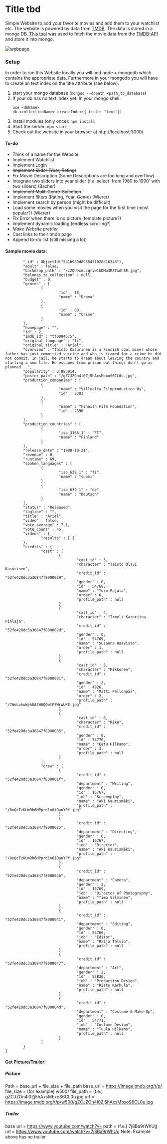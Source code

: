 # Title tbd

Simple Website to add your favorite movies and add them to your watchlist etc. The website is powered by data from [TMDB](https://www.themoviedb.org/?language=de). The data is stored in a mongo DB. [This tool](https://github.com/ll9/tmdb2mongo/tree/master) was used to fetch the movie data from the [TMDB-API](https://www.themoviedb.org/documentation/api?language=de) and store it into mongo.

[![webpage](docs/assets/example-webpage.PNG)](docs/assets/webpage-demonstration.mp4)

### Setup
In order to run this Website locally you will ned node + mongodb which contains the appropriate data. Furthermore in your mongodb you will have to create an text index on the title attribute (see below).
1. start your mongo database (`mongod --dbpath <path_to_database`)
2. If your db has no text index yet: In your mongo shell: 
    ```
    use <dbName>
    db.<collectionName>.createIndex({ title: "text"})
    ```
3. Install modules (only once): `npm install`
4. Start the server: `npm start`
5. Check out the website in your browser at http://localhost:3000/

#### To-do
- Think of a name for the Website
- Implement Watchlist
- Implement Login
- ~~Implement Slider (Year, Rating)~~
- Fix Movie Description (Some Descriptions are too long and overflow)
- Integrate two sliders into year slider (f.e. select 'from 1980 to 1990' with two sliders) (Bacher)
- ~~Implement Mulit-Genre-Selection~~
- Implement filters (Rating, Year, ~~Genre~~) (Wierer)
- Implement search by person (might be difficult)
- Load some movies when you visit the page for the first time (most popular?) (Wierer)
- Fix Error when there is no picture (template picture?)
- Implement dynamic loading (endless scrolling?)
- *Make Website prettier*
- Cast links to their tmdb page
- Append to-do list (still missing a lot)


#### Sample movie data:
```{
        "_id" : ObjectId("5a1b980d8955471028d16343"),
        "adult" : false,
        "backdrop_path" : "/z2QUexmccqrvw1kDMw3R8TxAh5E.jpg",
        "belongs_to_collection" : null,
        "budget" : 0,
        "genres" : [
                {
                        "id" : 18,
                        "name" : "Drama"
                },
                {
                        "id" : 80,
                        "name" : "Crime"
                }
        ],
        "homepage" : "",
        "id" : 2,
        "imdb_id" : "tt0094675",
        "original_language" : "fi",
        "original_title" : "Ariel",
        "overview" : "Taisto Kasurinen is a Finnish coal miner whose father has just committed suicide and who is framed for a crime he did not commit. In jail, he starts to dream about leaving the country and starting a new life. He escapes from prison but things don't go as planned...",
        "popularity" : 3.883914,
        "poster_path" : "/gZCJZOn4l0Zj5hAxsMbxoS6CL0u.jpg",
        "production_companies" : [
                {
                        "name" : "Villealfa Filmproduction Oy",
                        "id" : 2303
                },
                {
                        "name" : "Finnish Film Foundation",
                        "id" : 2396
                }
        ],
        "production_countries" : [
                {
                        "iso_3166_1" : "FI",
                        "name" : "Finland"
                }
        ],
        "release_date" : "1988-10-21",
        "revenue" : 0,
        "runtime" : 69,
        "spoken_languages" : [
                {
                        "iso_639_1" : "fi",
                        "name" : "suomi"
                },
                {
                        "iso_639_1" : "de",
                        "name" : "Deutsch"
                }
        ],
        "status" : "Released",
        "tagline" : "",
        "title" : "Ariel",
        "video" : false,
        "vote_average" : 7.1,
        "vote_count" : 45,
        "videos" : {
                "results" : [ ]
        },
        "credits" : {
                "cast" : [
                        {
                                "cast_id" : 3,
                                "character" : "Taisto Olavi Kasurinen",
                                "credit_id" : "52fe420dc3a36847f8000029",
                                "gender" : 0,
                                "id" : 54768,
                                "name" : "Turo Pajala",
                                "order" : 0,
                                "profile_path" : null
                        },
                        {
                                "cast_id" : 4,
                                "character" : "Irmeli Katariina Pihlaja",
                                "credit_id" : "52fe420dc3a36847f800002d",
                                "gender" : 0,
                                "id" : 54769,
                                "name" : "Susanna Haavisto",
                                "order" : 1,
                                "profile_path" : null
                        },
                        {
                                "cast_id" : 5,
                                "character" : "Mikkonen",
                                "credit_id" : "52fe420dc3a36847f8000031",
                                "gender" : 2,
                                "id" : 4826,
                                "name" : "Matti Pellonpää",
                                "order" : 2,
                                "profile_path" : "/7WuLvkuWphUAtW6QQwtF3WrwUKE.jpg"
                        },
                        {
                                "cast_id" : 6,
                                "character" : "Riku",
                                "credit_id" : "52fe420dc3a36847f8000035",
                                "gender" : 0,
                                "id" : 54770,
                                "name" : "Eetu Hilkamo",
                                "order" : 3,
                                "profile_path" : null
                        }
                ],
                "crew" : [
                        {
                                "credit_id" : "52fe420dc3a36847f800001f",
                                "department" : "Writing",
                                "gender" : 0,
                                "id" : 16767,
                                "job" : "Screenplay",
                                "name" : "Aki Kaurismäki",
                                "profile_path" : "/8nQcTzKUmRh6MPprd1n6iOauYPf.jpg"
                        },
                        {
                                "credit_id" : "52fe420dc3a36847f8000025",
                                "department" : "Directing",
                                "gender" : 0,
                                "id" : 16767,
                                "job" : "Director",
                                "name" : "Aki Kaurismäki",
                                "profile_path" : "/8nQcTzKUmRh6MPprd1n6iOauYPf.jpg"
                        },
                        {
                                "credit_id" : "52fe420dc3a36847f800003b",
                                "department" : "Camera",
                                "gender" : 2,
                                "id" : 16769,
                                "job" : "Director of Photography",
                                "name" : "Timo Salminen",
                                "profile_path" : null
                        },
                        {
                                "credit_id" : "52fe420dc3a36847f8000041",
                                "department" : "Editing",
                                "gender" : 0,
                                "id" : 54766,
                                "job" : "Editor",
                                "name" : "Raija Talvio",
                                "profile_path" : null
                        },
                        {
                                "credit_id" : "52fe420dc3a36847f8000047",
                                "department" : "Art",
                                "gender" : 2,
                                "id" : 53836,
                                "job" : "Production Design",
                                "name" : "Risto Karhula",
                                "profile_path" : null
                        },
                        {
                                "credit_id" : "52fe420dc3a36847f800004d",
                                "department" : "Costume & Make-Up",
                                "gender" : 0,
                                "id" : 54771,
                                "job" : "Costume Design",
                                "name" : "Tuula Hilkamo",
                                "profile_path" : null
                        }
                ]
        }
}
```

#### Get Picture/Trailer:
##### Picture
Path = base_url +  file_size + file_path
base_url = https://image.tmdb.org/t/p/
file_size = (for example) w500/ 
file_path = (f.e.) gZCJZOn4l0Zj5hAxsMbxoS6CL0u.jpg
url = https://image.tmdb.org/t/p/w500/gZCJZOn4l0Zj5hAxsMbxoS6CL0u.jpg

##### Trailer
base url = https://www.youtube.com/watch?v=
path = (f.e.) 7j8Ba9rWhUg 
url = https://www.youtube.com/watch?v=7j8Ba9rWhUg
Note: Example above has no trailer 

